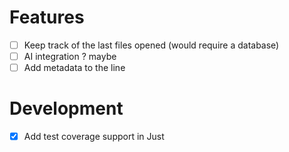 # Features

- [ ] Keep track of the last files opened (would require a database)
- [ ] AI integration ? maybe
- [ ] Add metadata to the line

# Development

- [x] Add test coverage support in Just
